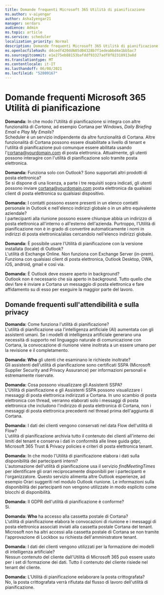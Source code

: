 ```yaml
---
title: Domande frequenti Microsoft 365 Utilità di pianificazione
ms.author: v-aiyengar
author: AshaIyengar21
manager: serdars
audience: Admin
ms.topic: article
ms.service: scheduler
localization_priority: Normal
description: Domande frequenti Microsoft 365 Utilità di pianificazione
ms.openlocfilehash: d4cedf420dd605d04328b7f1edeabbd4e1bb5ac7
ms.sourcegitcommit: e1e275eb88153bafddf93327adf8f82318913a8d
ms.translationtype: MT
ms.contentlocale: it-IT
ms.lasthandoff: 06/08/2021
ms.locfileid: "52809167"
---
```

# <a name="scheduler-for-microsoft-365-faqs"></a>Domande frequenti Microsoft 365 Utilità di pianificazione

**Domanda:** In che modo l'Utilità di pianificazione si integra con altre funzionalità di *Cortana,* ad esempio Cortana per Windows, *Daily Briefing Email* e *Play My Emails*?</br>
Scheduler è un servizio indipendente da altre funzionalità di Cortana. Altre funzionalità di Cortana possono essere disabilitate a livello di tenant e l'utilità di pianificazione può comunque essere abilitata usando l'cortana@yourdomain.com di posta elettronica. Attualmente, gli utenti possono interagire con l'utilità di pianificazione solo tramite posta elettronica.

**Domanda:** Funziona solo con Outlook? Sono supportati altri prodotti di posta elettronica?</br>
Se si dispone di una licenza, a parte i tre requisiti sopra indicati, gli utenti possono inviare cortana@yourdomain.com posta elettronica da qualsiasi client di posta elettronica su qualsiasi dispositivo.

**Domanda:** I contatti possono essere presenti in un elenco contatti personale in Outlook e nell'elenco indirizzi globale o in un altro equivalente aziendale?</br>
I partecipanti alla riunione possono essere chiunque abbia un indirizzo di posta elettronica all'interno o all'esterno dell'azienda. Purtroppo, l'Utilità di pianificazione non è in grado di convertire automaticamente i nomi in indirizzi di posta elettronica/alias cercandolo nell'elenco indirizzi globale.

**Domanda:** È possibile usare l'Utilità di pianificazione con la versione installata (locale) di Outlook?</br>
L'utilità di Exchange Online. Non funziona con Exchange Server (in-prem). Funziona con qualsiasi client di posta elettronica, Outlook Desktop, OWA, iOS, android, gmail e così via.

**Domanda:** È Outlook deve essere aperto in background?</br>
Outlook non è necessario che sia aperto in background. Tutto quello che devi fare è inviare a Cortana un messaggio di posta elettronica e fare affidamento su di esso per eseguire la maggior parte del lavoro.

## <a name="frequently-asked-trust-and-privacy-questions"></a>Domande frequenti sull'attendibilità e sulla privacy

**Domanda:** Come funziona l'utilità di pianificazione?</br>
L'utilità di pianificazione usa l'intelligenza artificiale (AI) aumentata con gli assistenti umani. Se i modelli di intelligenza artificiale generano una necessità di supporto nel linguaggio naturale di comunicazione con Cortana, la convocazione di riunione viene inoltrata a un essere umano per la revisione e il completamento.

**Domanda: Who** gli utenti che esaminano le richieste inoltrate? </br>
Gli assistenti dell'utilità di pianificazione sono certificati SSPA (Microsoft Supplier Security and Privacy Assurance) per informazioni personali e estremamente riservate. 

**Domanda:** Cosa possono visualizzare gli Assistenti SSPA?</br>
L'Utilità di pianificazione e gli Assistenti SSPA possono visualizzare i messaggi di posta elettronica indirizzati a Cortana. In uno scambio di posta elettronica con thread, verranno elaborati solo i messaggi di posta elettronica che includono l'indirizzo di posta elettronica di Cortana, non i messaggi di posta elettronica precedenti nel thread prima dell'aggiunta di Cortana.   

**Domanda:** I dati dei clienti vengono conservati nel data Flow dell'utilità di Flow? </br>
L'utilità di pianificazione archivia tutto il contenuto dei clienti all'interno dei limiti del tenant e conserva i dati in conformità alle linee guida gdpr, Microsoft 365 Trust & Privacy policies e criteri di posta elettronica tenant.

**Domanda:** In che modo l'Utilità di pianificazione elabora i dati sulla disponibilità dei partecipanti interni? </br>
L'automazione dell'utilità di pianificazione usa il servizio *findMeetingTimes* per identificare gli orari reciprocamente disponibili per i partecipanti e l'organizzatore. Questo servizio alimenta altre Outlook  esperienze, ad esempio Orari suggeriti nel modulo Outlook riunione. Le informazioni sulla disponibilità dei partecipanti non vengono utilizzate in modo esplicito come blocchi di disponibilità. 

**Domanda:** Il GDPR dell'utilità di pianificazione è conforme? </br>
Sì.

**Domanda: Who** ha accesso alla cassetta postale di Cortana? </br>
L'utilità di pianificazione elabora le convocazioni di riunione e i messaggi di posta elettronica associati inviati alla cassetta postale Cortana del tenant. Microsoft non ha altri accessi alla cassetta postale di Cortana se non tramite l'approvazione di Lockbox su richiesta dell'amministratore tenant.  

**Domanda:** I dati dei clienti vengono utilizzati per la formazione dei modelli di intelligenza artificiale?</br>
Nessun contenuto del cliente dall'Utilità di Microsoft 365 può essere usato per i set di formazione dei dati. Tutto il contenuto del cliente risiede nel tenant del cliente.  

**Domanda:** L'Utilità di pianificazione eelaborare la posta crittografata?</br>
No, la posta crittografata verrà rifiutata dal flusso di lavoro dell'utilità di pianificazione. 




